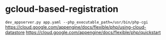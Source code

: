 # gcloud-based-registration
`dev_appserver.py app.yaml --php_executable_path=/usr/bin/php-cgi`
https://cloud.google.com/appengine/docs/flexible/php/using-cloud-datastore
https://cloud.google.com/appengine/docs/flexible/php/quickstart
